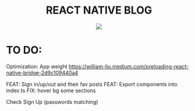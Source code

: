 <h1 align="center">REACT NATIVE BLOG</h1>

<p align="center">
    <img align="center" src="https://user-images.githubusercontent.com/53624093/207145393-aaa48233-6e9b-4ac7-8602-270781702c20.gif">
</p>

# TO DO:

Optimization:
App weight
https://william-liu.medium.com/preloading-react-native-bridge-2d9c109440a4

FEAT: Sign in/up/out and their fav posts
FEAT: Export components into index.ts
FIX: hover bg some sections

Check Sign Up (passwords matching)
